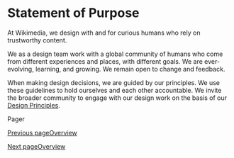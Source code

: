 # Statement of Purpose [​](#statement-of-purpose)

At Wikimedia, we design with and for curious humans who rely on trustworthy content.

We as a design team work with a global community of humans who come from different experiences and places, with different goals. We are ever-evolving, learning, and growing. We remain open to change and feedback.

When making design decisions, we are guided by our principles. We use these guidelines to hold ourselves and each other accountable. We invite the broader community to engage with our design work on the basis of our [Design Principles](./design-principles-overview.html).

Pager

[Previous pageOverview](/codex/main/style-guide/overview.html)

[Next pageOverview](/codex/main/style-guide/design-principles-overview.html)